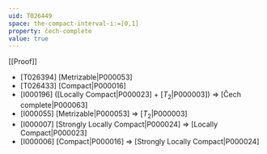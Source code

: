 ```yaml
---
uid: T026449
space: the-compact-interval-i:=[0,1]
property: čech-complete
value: true
---
```

[[Proof]]

* [T026394] [Metrizable|P000053]
* [T026433] [Compact|P000016]
* [I000196] ([Locally Compact|P000023] + [$T_2$|P000003]) => [Čech complete|P000063]
* [I000055] [Metrizable|P000053] => [$T_2$|P000003]
* [I000007] [Strongly Locally Compact|P000024] => [Locally Compact|P000023]
* [I000006] [Compact|P000016] => [Strongly Locally Compact|P000024]

